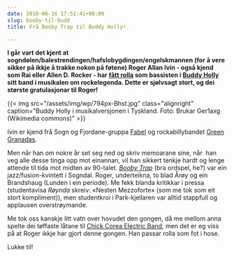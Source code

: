 ```yaml
---
date: 2010-06-16 17:51:41+00:00
slug: booby-til-budd
title: Frå Booby Trap til Buddy Holly!

---
```


**I går vart det kjent at sogndølen/balestrendingen/hafslobygdingen/engelskmannen (for å vere sikker på ikkje å trakke nokon på føtene) Roger Allan Ivin - også kjend som Rai eller Allen D. Rocker - har [fått rolla](http://nrk.no/nyheter/distrikt/nrk_sogn_og_fjordane/1.7169373) som bassisten i [Buddy Holly ](http://no.wikipedia.org/wiki/Buddy_Holly)sitt band i musikalen om rockelegenda. Dette er sjølvsagt stort, og dei største gratulasjonar til Roger!**

{{< img src="/assets/img/wp/794px-Bhst.jpg" class="alignright" caption="Buddy Holly i musikalversjonen i Tyskland. Foto: Brukar Ger1axg (Wikimedia commons)" >}}

<!--more-->

Ivin er kjend frå Sogn og Fjordane-gruppa [Fabel](http://nn.wikipedia.org/wiki/Bandet_Fabel) og rockabillybandet [Green Granadas](http://www.myspace.com/greengranadas).

Men når han om nokre år set seg ned og skriv memoarane sine, når  han veg alle desse tinga opp mot einannan, vil han sikkert tenkje hardt og lenge attende til tida mot midten av 90-talet. [_Booby Trap_](http://no.wikipedia.org/wiki/Booby_trap) (bra ordspel, he?) var ein jazz/fusion-kvintett i Sogndal. Roger, underteikna, to blad Årøy og ein Brandshaug (Lunden i ein periode). Me fekk blanda kritikkar i pressa (studentavisa _Røynda_ skreiv: «Nesten Mezzoforte» (som me tok som eit stort kompliment)), men studentkroi i Park-kjellaren var alltid stappfull og applausen overstrøymande.

Me tok oss kanskje litt vatn over hovudet den gongen, då me mellom anna spelte dei tøffaste låtane til [Chick Corea Electric Band](http://en.wikipedia.org/wiki/Chick_Corea_Elektric_Band), men det er eg viss på at Roger ikkje har gjort denne gongen. Han passar rolla som fot i hose.

Lukke til!
